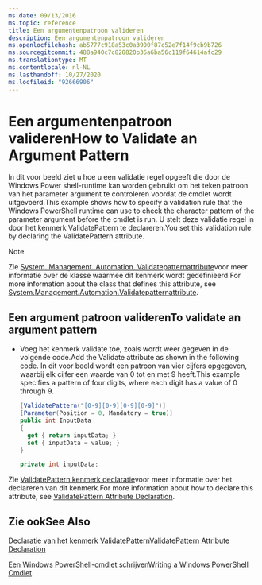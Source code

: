 ```yaml
---
ms.date: 09/13/2016
ms.topic: reference
title: Een argumentenpatroon valideren
description: Een argumentenpatroon valideren
ms.openlocfilehash: ab5777c918a53c0a3900f87c52e7f14f9cb9b726
ms.sourcegitcommit: 488a940c7c828820b36a6ba56c119f64614afc29
ms.translationtype: MT
ms.contentlocale: nl-NL
ms.lasthandoff: 10/27/2020
ms.locfileid: "92666906"
---
```

# <a name="how-to-validate-an-argument-pattern"></a><span data-ttu-id="2046f-103">Een argumentenpatroon valideren</span><span class="sxs-lookup"><span data-stu-id="2046f-103">How to Validate an Argument Pattern</span></span>

<span data-ttu-id="2046f-104">In dit voor beeld ziet u hoe u een validatie regel opgeeft die door de Windows Power shell-runtime kan worden gebruikt om het teken patroon van het parameter argument te controleren voordat de cmdlet wordt uitgevoerd.</span><span class="sxs-lookup"><span data-stu-id="2046f-104">This example shows how to specify a validation rule that the Windows PowerShell runtime can use to check the character pattern of the parameter argument before the cmdlet is run.</span></span> <span data-ttu-id="2046f-105">U stelt deze validatie regel in door het kenmerk ValidatePattern te declareren.</span><span class="sxs-lookup"><span data-stu-id="2046f-105">You set this validation rule by declaring the ValidatePattern attribute.</span></span>

> [!NOTE]
> <span data-ttu-id="2046f-106">Zie [System. Management. Automation. Validatepatternattribute](/dotnet/api/System.Management.Automation.ValidatePatternAttribute)voor meer informatie over de klasse waarmee dit kenmerk wordt gedefinieerd.</span><span class="sxs-lookup"><span data-stu-id="2046f-106">For more information about the class that defines this attribute, see [System.Management.Automation.Validatepatternattribute](/dotnet/api/System.Management.Automation.ValidatePatternAttribute).</span></span>

## <a name="to-validate-an-argument-pattern"></a><span data-ttu-id="2046f-107">Een argument patroon valideren</span><span class="sxs-lookup"><span data-stu-id="2046f-107">To validate an argument pattern</span></span>

- <span data-ttu-id="2046f-108">Voeg het kenmerk validate toe, zoals wordt weer gegeven in de volgende code.</span><span class="sxs-lookup"><span data-stu-id="2046f-108">Add the Validate attribute as shown in the following code.</span></span> <span data-ttu-id="2046f-109">In dit voor beeld wordt een patroon van vier cijfers opgegeven, waarbij elk cijfer een waarde van 0 tot en met 9 heeft.</span><span class="sxs-lookup"><span data-stu-id="2046f-109">This example specifies a pattern of four digits, where each digit has a value of 0 through 9.</span></span>

    ```csharp
    [ValidatePattern("[0-9][0-9][0-9][0-9]")]
    [Parameter(Position = 0, Mandatory = true)]
    public int InputData
    {
      get { return inputData; }
      set { inputData = value; }
    }

    private int inputData;
    ```

<span data-ttu-id="2046f-110">Zie [ValidatePattern kenmerk declaratie](./validatepattern-attribute-declaration.md)voor meer informatie over het declareren van dit kenmerk.</span><span class="sxs-lookup"><span data-stu-id="2046f-110">For more information about how to declare this attribute, see [ValidatePattern Attribute Declaration](./validatepattern-attribute-declaration.md).</span></span>

## <a name="see-also"></a><span data-ttu-id="2046f-111">Zie ook</span><span class="sxs-lookup"><span data-stu-id="2046f-111">See Also</span></span>

[<span data-ttu-id="2046f-112">Declaratie van het kenmerk ValidatePattern</span><span class="sxs-lookup"><span data-stu-id="2046f-112">ValidatePattern Attribute Declaration</span></span>](./validatepattern-attribute-declaration.md)

[<span data-ttu-id="2046f-113">Een Windows PowerShell-cmdlet schrijven</span><span class="sxs-lookup"><span data-stu-id="2046f-113">Writing a Windows PowerShell Cmdlet</span></span>](./writing-a-windows-powershell-cmdlet.md)
